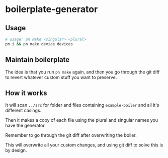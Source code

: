 # boilerplate-generator

## Usage

```sh
# usage: pn make <singular> <plural>
pn i && pn make device devices
```

## Maintain boilerplate

The idea is that you run `pn make` again, and then you go through
the git diff to revert whatever custom stuff you want to preserve.

## How it works

It will scan `../src` for folder and files containing `example-boiler` and all it's different casings.

Then it makes a copy of each file using the plural and singular names you have the generator.

Remember to go through the git diff after overwriting the boiler.

This will overwrite all your custom changes, and using git diff to solve this is by design.
